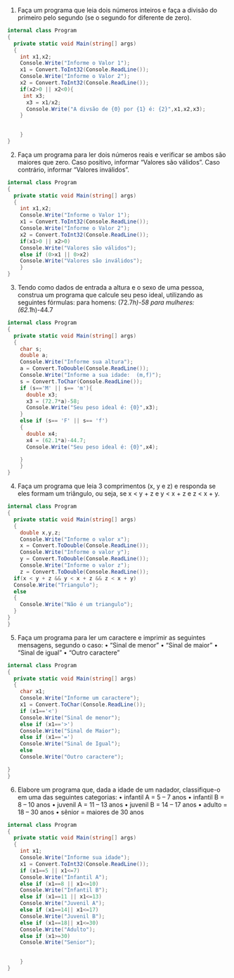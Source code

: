
1. Faça um programa que leia dois números
inteiros e faça a divisão do primeiro pelo
segundo (se o segundo for diferente de
zero).
```cs
internal class Program
{
  private static void Main(string[] args)
  {
    int x1,x2;
    Console.Write("Informe o Valor 1");
    x1 = Convert.ToInt32(Console.ReadLine());
    Console.Write("Informe o Valor 2");
    x2 = Convert.ToInt32(Console.ReadLine());
    if(x2>0 || x2<0){
     int x3;
      x3 = x1/x2;
      Console.Write("A divsão de {0} por {1} é: {2}",x1,x2,x3);
    }
    

    }
}
```
2. Faça um programa para ler dois números
reais e verificar se ambos são maiores que
zero. Caso positivo, informar “Valores são
válidos”. Caso contrário, informar “Valores
inválidos”.

```cs
internal class Program
{
  private static void Main(string[] args)
  {
    int x1,x2;
    Console.Write("Informe o Valor 1");
    x1 = Convert.ToInt32(Console.ReadLine());
    Console.Write("Informe o Valor 2");
    x2 = Convert.ToInt32(Console.ReadLine());
    if(x1>0 || x2>0)
    Console.Write("Valores são válidos");
    else if (0>x1 || 0>x2)
    Console.Write("Valores são inválidos");
    }
}
```
3. Tendo como dados de entrada a altura e o
sexo de uma pessoa, construa um
programa que calcule seu peso ideal,
utilizando as seguintes fórmulas:
para homens: (72.7*h)-58
para mulheres: (62.1*h)-44.7

```cs
internal class Program
{
  private static void Main(string[] args)
  {
    char s;
    double a;
    Console.Write("Informe sua altura");
    a = Convert.ToDouble(Console.ReadLine());
    Console.Write("Informe a sua idade:  (m,f)");
    s = Convert.ToChar(Console.ReadLine());
    if (s=='M' || s== 'm'){
      double x3;
      x3 = (72.7*a)-58;
      Console.Write("Seu peso ideal é: {0}",x3);
    }
    else if (s== 'F' || s== 'f')
    {
      double x4;
      x4 = (62.1*a)-44.7;
      Console.Write("Seu peso ideal é: {0}",x4);

    }
    }
}
```
4. Faça um programa que leia 3 comprimentos
(x, y e z) e responda se eles formam um
triângulo, ou seja, se
x < y + z e y < x + z e z < x + y.

```cs
internal class Program
{
  private static void Main(string[] args)
  {
    double x,y,z;
    Console.Write("Informe o valor x");
    x = Convert.ToDouble(Console.ReadLine());
    Console.Write("Informe o valor y");
    y = Convert.ToDouble(Console.ReadLine());
    Console.Write("Informe o valor z");
    z = Convert.ToDouble(Console.ReadLine());
  if(x < y + z && y < x + z && z < x + y)
  Console.Write("Triangulo");
  else
  {
    Console.Write("Não é um triangulo");
  }
}
}
```
5. Faça um programa para ler um caractere e
imprimir as seguintes mensagens, segundo o
caso:
• “Sinal de menor”
• “Sinal de maior”
• “Sinal de igual”
• “Outro caractere”

```cs
internal class Program
{
  private static void Main(string[] args)
  {
    char x1;
    Console.Write("Informe um caractere");
    x1 = Convert.ToChar(Console.ReadLine());
    if (x1=='<')
    Console.Write("Sinal de menor");
    else if (x1=='>')
    Console.Write("Sinal de Maior");
    else if (x1=='=')
    Console.Write("Sinal de Igual");
    else 
    Console.Write("Outro caractere");

}
}
```
6. Elabore um programa que, dada a idade
de um nadador, classifique-o em uma
das seguintes categorias:
• infantil A = 5 – 7 anos
• infantil B = 8 – 10 anos
• juvenil A = 11 – 13 anos
• juvenil B = 14 – 17 anos
• adulto = 18 – 30 anos
• sênior = maiores de 30 anos

```cs
internal class Program
{
  private static void Main(string[] args)
  {
    int x1;
    Console.Write("Informe sua idade");
    x1 = Convert.ToInt32(Console.ReadLine());
    if (x1==5 || x1<=7)
    Console.Write("Infantil A");
    else if (x1==8 || x1<=10)
    Console.Write("Infantil B");
    else if (x1==11 || x1<=13)
    Console.Write("Juvenil A");
    else if (x1==14|| x1<=17)
    Console.Write("Juvenil B");
    else if (x1==18|| x1<=30)
    Console.Write("Adulto");
    else if (x1>=30)
    Console.Write("Senior");

    
    }
}
```

